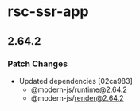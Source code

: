 # rsc-ssr-app

## 2.64.2

### Patch Changes

- Updated dependencies [02ca983]
  - @modern-js/runtime@2.64.2
  - @modern-js/render@2.64.2
